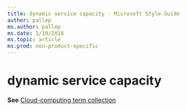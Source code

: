 ```yaml
---
title: dynamic service capacity - Microsoft Style Guide
author: pallep
ms.author: pallep
ms.date: 1/19/2018
ms.topic: article
ms.prod: non-product-specific
---
```


# dynamic service capacity

**See** [Cloud-computing term collection](/style-guide/a-z-word-list-term-collections/term-collections/cloud-computing-terms)

